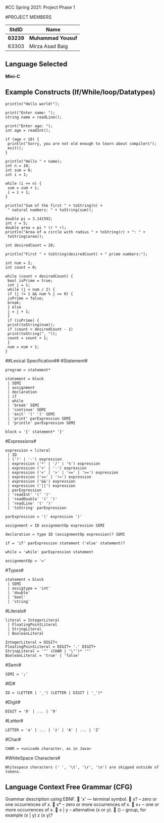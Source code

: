 #CC Spring 2021: Project Phase 1

#PROJECT MEMBERS

StdID | Name
------------ | -------------
**63239** | **Muhammad Yousuf** 
63303 | Mirza Asad Baig


## Language Selected ##
**Mini-C**

## Example Constructs (If/While/loop/Datatypes) ##
```
println("Hello world!");

print("Enter name: ");
string name = readLine();

print("Enter age: ");
int age = readInt();

if (age < 10) {
 println("Sorry, you are not old enough to learn about compilers");
 exit();
}

println("Hello " + name);
int n = 10;
int sum = 0;
int i = 1;

while (i <= n) {
 sum = sum + i;
 i = i + 1;
}

println("Sum of the first " + toString(n) +
 " natural numbers: " + toString(sum));

double pi = 3.141592;
int r = 5;
double area = pi * (r * r);
println("Area of a circle with radius " + toString(r) + ": " +
 toString(area));

int desiredCount = 20;

println("First " + toString(desiredCount) + " prime numbers:");

int num = 2;
int count = 0;

while (count < desiredCount) {
 bool isPrime = true;
 int j = 1;
 while (j < num / 2) {
 if (j != 1 && num % j == 0) {
 isPrime = false;
 break;
 } else
 j = j + 1;
 }
 if (isPrime) {
 print(toString(num));
 if (count < desiredCount - 1)
 print(toString(", "));
 count = count + 1;
 }
 num = num + 1;
}

```

##Lexical Specification##
#Statement#
```
program = statement*

statement = block
 | SEMI
 | assignment
 | declaration
 | if
 | while
 | 'break' SEMI
 | 'continue' SEMI
 | 'exit' '(' ')' SEMI
 | 'print' parExpression SEMI
 | 'println' parExpression SEMI

block = '{' statement* '}'

```
#Expressions#
```
expression = literal
 | ID
 | ('!' | '-') expression
 | expression ('*' | '/' | '%') expression
 | expression ('+' | '-') expression
 | expression ('<' | '>' | '<=' | '>=') expression
 | expression ('==' | '!=') expression
 | expression ('&&') expression
 | expression ('||') expression
 | parExpression
 | 'readInt' '(' ')'
 | 'readDouble' '(' ')'
 | 'readLine' '(' ')'
 | 'toString' parExpression

parExpression = '(' expression ')'

assignment = ID assignmentOp expression SEMI

declaration = type ID (assignmentOp expression)? SEMI

if = 'if' parExpression statement ('else' statement)?

while = 'while' parExpression statement
 
assignmentOp = '='

```
#Types#
```
statement = block
 | SEMI
 | assigtype = 'int'
 | 'double'
 | 'bool'
 | 'string'

```
#Literals#
```
literal = IntegerLiteral
 | FloatingPointLiteral
 | StringLiteral
 | BooleanLiteral 
 
IntegerLiteral = DIGIT+
FloatingPointLiteral = DIGIT+ '.' DIGIT+
StringLiteral = '"' (CHAR | '\"')* '"'
BooleanLiteral = 'true' | 'false'

```
#Semi#
```
SEMI = ';'

```
#ID#
```
ID = (LETTER | '_') (LETTER | DIGIT | '_')*

```
#Digit#
```
DIGIT = '0' | ... | '9'

```

#Letter#
```
LETTER = 'a' | ... | 'z' | 'A' | ... | 'Z'

```

#Char#
```
CHAR = <unicode character, as in Java>

```

#WhiteSpace Characters#
```
Whitespace characters (' ', '\t', '\r', '\n') are skipped outside of tokens.

```

## Language Context Free Grammar (CFG) ##
Grammar description using EBNF.
 'x' — terminal symbol.
 x? – zero or one occurrences of x.
 x* – zero or more occurrences of x.
 x+ – one or more occurrences of x.
 x | y – alternative (x or y).
 () – group, for example (x | y) z (x y)?
